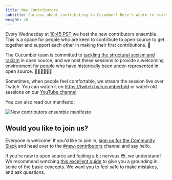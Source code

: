 ```yaml
---
title: New Contributors
subtitle: Curious about contributing to Cucumber? Here's where to start.
weight: 10
---
```


Every Wednesday at [10:45 PST](https://dateful.com/convert/pst?t=1045) we host the new contributors ensemble. This is a space for people who are keen to contribute to open source to get together and support each other in making their first contributions. 🦄

The Cucumber team is committed to [tackling the structural sexism and racism](https://cucumber.io/blog/open-source/tackling-structural-racism-(and-sexism)-in-open-so/) in open source, and we host these sessions to provide a welcoming environment for people who have historically been under-represented in open source. ✊🏿🏳️‍🌈🏳️‍⚧️

Sometimes, when people feel comfortable, we stream the session live over Twitch. You can watch it on https://twitch.tv/cucumberbdd or watch old sessions on our [YouTube channel](https://www.youtube.com/playlist?list=PLrQMyTCtW0DZolJHWBLELne1EF2gqMaHc).

You can also read our manifesto:

![New contributors ensemble manifesto](https://cucumber.io/img/mob-manifesto-v3.png)

## Would you like to join us?

Everyone is welcome! If you'd like to join in, [sign up for the Community Slack](https://cucumberbdd-slack-invite.herokuapp.com/) and head over to the [#new-contributors](https://cucumberbdd.slack.com/archives/C028E2TBDJQ) channel and say hello. 

If you're new to open source and feeling a bit nervous 😳, we understand! We recommend watching [this excellent guide](https://egghead.io/talks/git-how-to-make-your-first-open-source-contribution) to give you a grounding in some of the basic concepts. We want you to feel safe to make mistakes, and ask questions.
